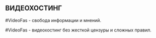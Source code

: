 ## ВИДЕОХОСТИНГ
#VideoFas - свобода информации и мнений.

#VideoFas - видеохостинг без жесткой цензуры и сложных правил.
